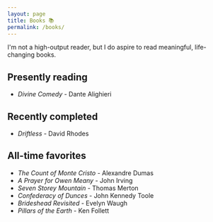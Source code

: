 ```yaml
---
layout: page
title: Books 📚
permalink: /books/
---
```

I'm not a high-output reader, but I do aspire to read meaningful, life-changing books.

## Presently reading
- *Divine Comedy* - Dante Alighieri

## Recently completed
- *Driftless* - David Rhodes

## All-time favorites
- *The Count of Monte Cristo* - Alexandre Dumas
- *A Prayer for Owen Meany* - John Irving
- *Seven Storey Mountain* - Thomas Merton
- *Confederacy of Dunces* - John Kennedy Toole
- *Brideshead Revisited* - Evelyn Waugh
- *Pillars of the Earth* - Ken Follett